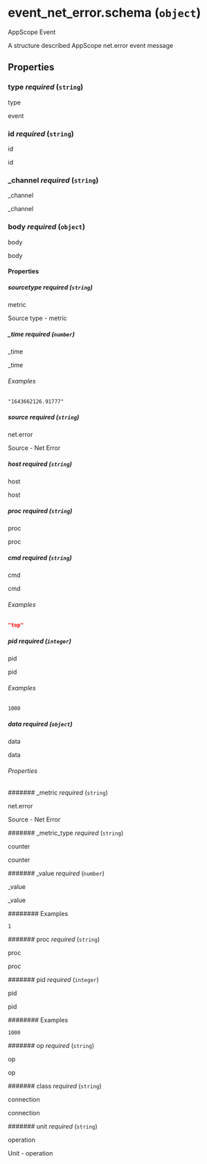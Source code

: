 # event_net_error.schema (`object`)

AppScope Event

A structure described AppScope net.error event message

## Properties

### type _required_ (`string`)

type

event

### id _required_ (`string`)

id

id

### _channel _required_ (`string`)

_channel

_channel

### body _required_ (`object`)

body

body

#### Properties

##### sourcetype _required_ (`string`)

metric

Source type - metric

##### _time _required_ (`number`)

_time

_time

###### Examples

`"1643662126.91777"`

##### source _required_ (`string`)

net.error

Source - Net Error

##### host _required_ (`string`)

host

host

##### proc _required_ (`string`)

proc

proc

##### cmd _required_ (`string`)

cmd

cmd

###### Examples

```json
"top"
```

##### pid _required_ (`integer`)

pid

pid

###### Examples

`1000`

##### data _required_ (`object`)

data

data

###### Properties

####### _metric _required_ (`string`)

net.error

Source - Net Error

####### _metric_type _required_ (`string`)

counter

counter

####### _value _required_ (`number`)

_value

_value

######## Examples

`1`

####### proc _required_ (`string`)

proc

proc

####### pid _required_ (`integer`)

pid

pid

######## Examples

`1000`

####### op _required_ (`string`)

op

op

####### class _required_ (`string`)

connection

connection

####### unit _required_ (`string`)

operation

Unit - operation

